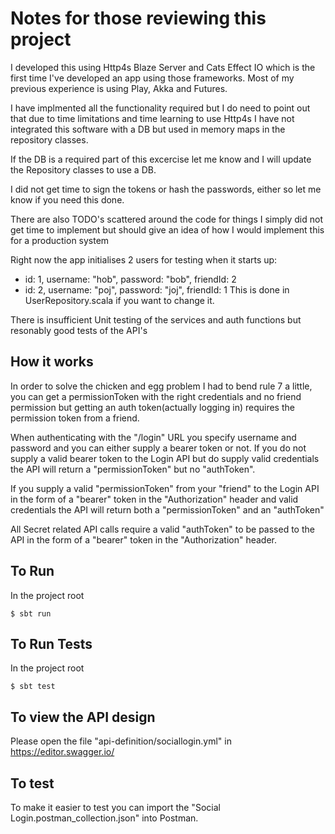 # Notes for those reviewing this project

I developed this using Http4s Blaze Server and Cats Effect IO which is the first time I've developed an app using those frameworks.
Most of my previous experience is using Play, Akka and Futures. 

I have implmented all the functionality required but I do need to point out that due to time limitations and time learning to use Http4s I have not integrated this software with a DB but used in memory maps in the repository classes. 

If the DB is a required part of this excercise let me know and I will update the Repository classes to use a DB. 

I did not get time to sign the tokens or hash the passwords, either so let me know if you need this done. 

There are also TODO's scattered around the code for things I simply did not get time to implement but should give an idea of how I would implement this for a production system

Right now the app initialises 2 users for testing when it starts up:
* id: 1, username: "hob", password: "bob", friendId: 2
* id: 2, username: "poj", password: "joj", friendId: 1
This is done in UserRepository.scala if you want to change it. 
 
There is insufficient Unit testing of the services and auth functions but resonably good tests of the API's
 
## How it works

In order to solve the chicken and egg problem I had to bend rule 7 a little, you can get a permissionToken with the right credentials and no friend permission but getting an auth token(actually logging in) requires the permission token from a friend. 

When authenticating with the "/login" URL you specify username and password and you can either supply a bearer token or not.
If you do not supply a valid bearer token to the Login API but do supply valid credentials the API will return a "permissionToken" but no "authToken". 

If you supply a valid "permissionToken" from your "friend" to the Login API in the form of a "bearer" token in the "Authorization" header and valid credentials the API will return both a "permissionToken" and an "authToken"

All Secret related API calls require a valid "authToken" to be passed to the API in the form of a "bearer" token in the "Authorization" header.

## To Run
In the project root
```
$ sbt run
```

## To Run Tests
In the project root
```
$ sbt test 
```

## To view the API design
Please open the file "api-definition/sociallogin.yml" in https://editor.swagger.io/

## To test
To make it easier to test you can import the "Social Login.postman_collection.json" into Postman. 